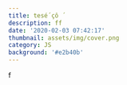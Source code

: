 ```yaml
---
title: tesé´çô ´
description: ff
date: '2020-02-03 07:42:17'
thumbnail: assets/img/cover.png
category: JS
background: '#e2b40b'
---
```

f
